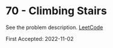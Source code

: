 # 70 - Climbing Stairs

See the problem description. [LeetCode][1]

First Accepted: 2022-11-02

[1]: <https://leetcode.com/problems/climbing-stairs/description> "Problem Webpage"
